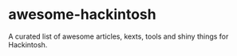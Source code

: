 # awesome-hackintosh
A curated list of awesome articles, kexts, tools and shiny things for Hackintosh.
